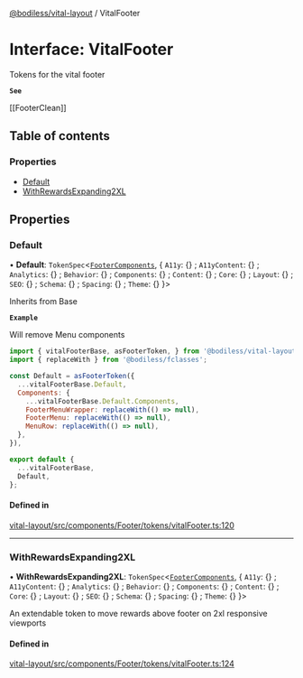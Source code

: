 [@bodiless/vital-layout](../README.md) / VitalFooter

# Interface: VitalFooter

Tokens for the vital footer

**`See`**

[[FooterClean]]

## Table of contents

### Properties

- [Default](VitalFooter.md#default)
- [WithRewardsExpanding2XL](VitalFooter.md#withrewardsexpanding2xl)

## Properties

### Default

• **Default**: `TokenSpec`<[`FooterComponents`](FooterComponents.md), { `A11y`: {} ; `A11yContent`: {} ; `Analytics`: {} ; `Behavior`: {} ; `Components`: {} ; `Content`: {} ; `Core`: {} ; `Layout`: {} ; `SEO`: {} ; `Schema`: {} ; `Spacing`: {} ; `Theme`: {}  }\>

Inherits from Base

**`Example`**

Will remove Menu components
```js
import { vitalFooterBase, asFooterToken, } from '@bodiless/vital-layout';
import { replaceWith } from '@bodiless/fclasses';

const Default = asFooterToken({
  ...vitalFooterBase.Default,
  Components: {
    ...vitalFooterBase.Default.Components,
    FooterMenuWrapper: replaceWith(() => null),
    FooterMenu: replaceWith(() => null),
    MenuRow: replaceWith(() => null),
  },
}),

export default {
  ...vitalFooterBase,
  Default,
};
```

#### Defined in

[vital-layout/src/components/Footer/tokens/vitalFooter.ts:120](https://github.com/dtargons/Bodiless-JS/blob/2c593824/packages/vital-layout/src/components/Footer/tokens/vitalFooter.ts#L120)

___

### WithRewardsExpanding2XL

• **WithRewardsExpanding2XL**: `TokenSpec`<[`FooterComponents`](FooterComponents.md), { `A11y`: {} ; `A11yContent`: {} ; `Analytics`: {} ; `Behavior`: {} ; `Components`: {} ; `Content`: {} ; `Core`: {} ; `Layout`: {} ; `SEO`: {} ; `Schema`: {} ; `Spacing`: {} ; `Theme`: {}  }\>

An extendable token to move rewards above footer on 2xl responsive viewports

#### Defined in

[vital-layout/src/components/Footer/tokens/vitalFooter.ts:124](https://github.com/dtargons/Bodiless-JS/blob/2c593824/packages/vital-layout/src/components/Footer/tokens/vitalFooter.ts#L124)
